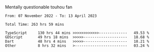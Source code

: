 Mentally questionable touhou fan

<!--START_SECTION:waka-->

```text
From: 07 November 2022 - To: 13 April 2023

Total Time: 263 hrs 59 mins

TypeScript     130 hrs 44 mins >>>>>>>>>>>>-------------   49.53 %
GDScript       49 hrs 18 mins  >>>>>--------------------   18.68 %
Dart           48 hrs 4 mins   >>>>>--------------------   18.21 %
Other          8 hrs 32 mins   >------------------------   03.24 %
```

<!--END_SECTION:waka-->
